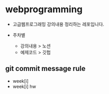# webprogramming
 - 고급웹프로그래밍 강의내용 정리하는 레포입니다.

- 주차별
  - 강의내용 > 노션
  - 예제코드 > 깃헙

## git commit message rule
* week[i]
* week[i] hw
